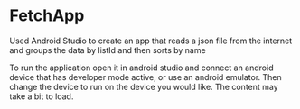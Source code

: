 # FetchApp
 Used Android Studio to create an app that reads a json file from the internet and groups the data by listId and then sorts by name

To run the application open it in android studio and connect an android device that has developer mode active, or use an android emulator. Then change the device to run on the device you would like. The content may take a bit to load.
